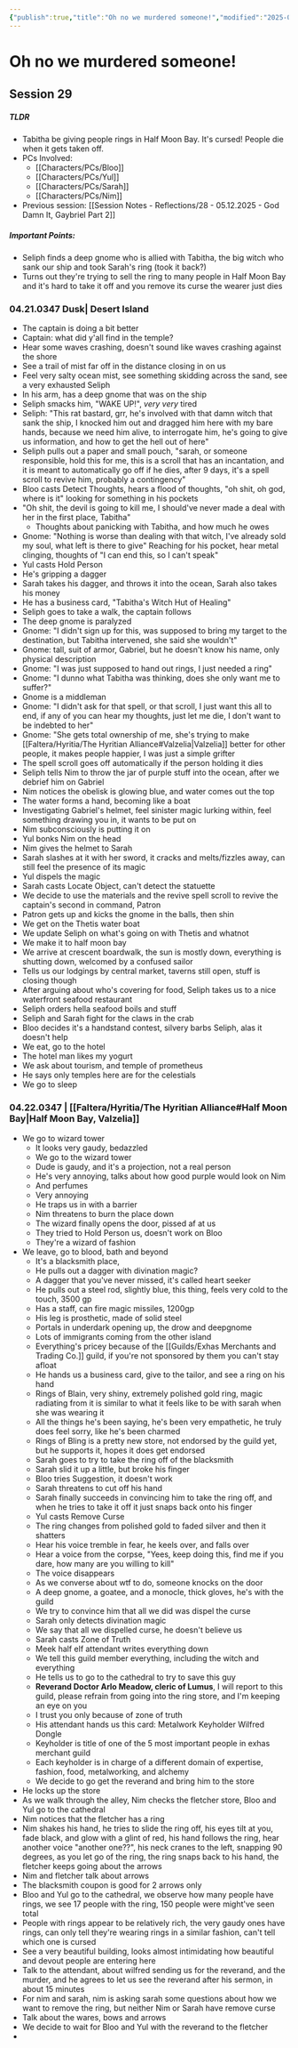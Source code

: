 ```yaml
---
{"publish":true,"title":"Oh no we murdered someone!","modified":"2025-07-02T20:13:30.771-07:00","cssclasses":""}
---
```




# Oh no we murdered someone!

## Session 29

##### TLDR

- Tabitha be giving people rings in Half Moon Bay. It's cursed! People die when it gets taken off.
- PCs Involved:
  - [[Characters/PCs/Bloo]]
  - [[Characters/PCs/Yul]]
  - [[Characters/PCs/Sarah]]
  - [[Characters/PCs/Nim]]
- Previous session: [[Session Notes - Reflections/28 - 05.12.2025 - God Damn It, Gaybriel Part 2]]

##### Important Points:

- Seliph finds a deep gnome who is allied with Tabitha, the big witch who sank our ship and took Sarah's ring (took it back?)
- Turns out they're trying to sell the ring to many people in Half Moon Bay and it's hard to take it off and you remove its curse the wearer just dies

### 04.21.0347 Dusk| Desert Island

- The captain is doing a bit better
- Captain: what did y'all find in the temple?
- Hear some waves crashing, doesn't sound like waves crashing against the shore
- See a trail of mist far off in the distance closing in on us
- Feel very salty ocean mist, see something skidding across the sand, see a very exhausted Seliph
- In his arm, has a deep gnome that was on the ship
- Seliph smacks him, "WAKE UP!", _very very_ tired
- Seliph: "This rat bastard, grr, he's involved with that damn witch that sank the ship, I knocked him out and dragged him here with my bare hands, because we need him alive, to interrogate him, he's going to give us information, and how to get the hell out of here"
- Seliph pulls out a paper and small pouch, "sarah, or someone responsible, hold this for me, this is a scroll that has an incantation, and it is meant to automatically go off if he dies, after 9 days, it's a spell scroll to revive him, probably a contingency"
- Bloo casts Detect Thoughts, hears a flood of thoughts, "oh shit, oh god, where is it" looking for something in his pockets
- "Oh shit, the devil is going to kill me, I should've never made a deal with her in the first place, Tabitha"
  - Thoughts about panicking with Tabitha, and how much he owes
- Gnome: "Nothing is worse than dealing with that witch, I've already sold my soul, what left is there to give" Reaching for his pocket, hear metal clinging, thoughts of "I can end this, so I can't speak"
- Yul casts Hold Person
- He's gripping a dagger
- Sarah takes his dagger, and throws it into the ocean, Sarah also takes his money
- He has a business card, "Tabitha's Witch Hut of Healing"
- Seliph goes to take a walk, the captain follows
- The deep gnome is paralyzed
- Gnome: "I didn't sign up for this, was supposed to bring my target to the destination, but Tabitha intervened, she said she wouldn't"
- Gnome: tall, suit of armor, Gabriel, but he doesn't know his name, only physical description
- Gnome: "I was just supposed to hand out rings, I just needed a ring"
- Gnome: "I dunno what Tabitha was thinking, does she only want me to suffer?"
- Gnome is a middleman
- Gnome: "I didn't ask for that spell, or that scroll, I just want this all to end, if any of you can hear my thoughts, just let me die, I don't want to be indebted to her"
- Gnome: "She gets total ownership of me, she's trying to make [[Faltera/Hyritia/The Hyritian Alliance#Valzelia\|Valzelia]] better for other people, it makes people happier, I was just a simple grifter
- The spell scroll goes off automatically if the person holding it dies
- Seliph tells Nim to throw the jar of purple stuff into the ocean, after we debrief him on Gabriel
- Nim notices the obelisk is glowing blue, and water comes out the top
- The water forms a hand, becoming like a boat
- Investigating Gabriel's helmet, feel sinister magic lurking within, feel something drawing you in, it wants to be put on
- Nim subconsciously is putting it on
- Yul bonks Nim on the head
- Nim gives the helmet to Sarah
- Sarah slashes at it with her sword, it cracks and melts/fizzles away, can still feel the presence of its magic
- Yul dispels the magic
- Sarah casts Locate Object, can't detect the statuette
- We decide to use the materials and the revive spell scroll to revive the captain's second in command, Patron
- Patron gets up and kicks the gnome in the balls, then shin
- We get on the Thetis water boat
- We update Seliph on what's going on with Thetis and whatnot
- We make it to half moon bay
- We arrive at crescent boardwalk, the sun is mostly down, everything is shutting down, welcomed by a confused sailor
- Tells us our lodgings by central market, taverns still open, stuff is closing though
- After arguing about who's covering for food, Seliph takes us to a nice waterfront seafood restaurant
- Seliph orders hella seafood boils and stuff
- Seliph and Sarah fight for the claws in the crab
- Bloo decides it's a handstand contest, silvery barbs Seliph, alas it doesn't help
- We eat, go to the hotel
- The hotel man likes my yogurt
- We ask about tourism, and temple of prometheus
- He says only temples here are for the celestials
- We go to sleep

### 04.22.0347 | [[Faltera/Hyritia/The Hyritian Alliance#Half Moon Bay\|Half Moon Bay, Valzelia]]

- We go to wizard tower
  - It looks very gaudy, bedazzled
  - We go to the wizard tower
  - Dude is gaudy, and it's a projection, not a real person
  - He's very annoying, talks about how good purple would look on Nim
  - And perfumes
  - Very annoying
  - He traps us in with a barrier
  - Nim threatens to burn the place down
  - The wizard finally opens the door, pissed af at us
  - They tried to Hold Person us, doesn't work on Bloo
  - They're a wizard of fashion
- We leave, go to blood, bath and beyond
  - It's a blacksmith place,
  - He pulls out a dagger with divination magic?
  - A dagger that you've never missed, it's called heart seeker
  - He pulls out a steel rod, slightly blue, this thing, feels very cold to the touch, 3500 gp
  - Has a staff, can fire magic missiles, 1200gp
  - His leg is prosthetic, made of solid steel
  - Portals in underdark opening up, the drow and deepgnome
  - Lots of immigrants coming from the other island
  - Everything's pricey because of the [[Guilds/Exhas Merchants and Trading Co.]] guild, if you're not sponsored by them you can't stay afloat
  - He hands us a business card, give to the tailor, and see a ring on his hand
  - Rings of Blain, very shiny, extremely polished gold ring, magic radiating from it is similar to what it feels like to be with sarah when she was wearing it
  - All the things he's been saying, he's been very empathetic, he truly does feel sorry, like he's been charmed
  - Rings of Bling is a pretty new store, not endorsed by the guild yet, but he supports it, hopes it does get endorsed
  - Sarah goes to try to take the ring off of the blacksmith
  - Sarah slid it up a little, but broke his finger
  - Bloo tries Suggestion, it doesn't work
  - Sarah threatens to cut off his hand
  - Sarah finally succeeds in convincing him to take the ring off, and when he tries to take it off it just snaps back onto his finger
  - Yul casts Remove Curse
  - The ring changes from polished gold to faded silver and then it shatters
  - Hear his voice tremble in fear, he keels over, and falls over
  - Hear a voice from the corpse, "Yees, keep doing this, find me if you dare, how many are you willing to kill"
  - The voice disappears
  - As we converse about wtf to do, someone knocks on the door
  - A deep gnome, a goatee, and a monocle, thick gloves, he's with the guild
  - We try to convince him that all we did was dispel the curse
  - Sarah only detects divination magic
  - We say that all we dispelled curse, he doesn't believe us
  - Sarah casts Zone of Truth
  - Meek half elf attendant writes everything down
  - We tell this guild member everything, including the witch and everything
  - He tells us to go to the cathedral to try to save this guy
  - **Reverand Doctor Arlo Meadow, cleric of Lumus**, I will report to this guild, please refrain from going into the ring store, and I'm keeping an eye on you
  - I trust you only because of zone of truth
  - His attendant hands us this card: Metalwork Keyholder Wilfred Dongle
  - Keyholder is title of one of the 5 most important people in exhas merchant guild
  - Each keyholder is in charge of a different domain of expertise, fashion, food, metalworking, and alchemy
  - We decide to go get the reverand and bring him to the store
- He locks up the store
- As we walk through the alley, Nim checks the fletcher store, Bloo and Yul go to the cathedral
- Nim notices that the fletcher has a ring
- Nim shakes his hand, he tries to slide the ring off, his eyes tilt at you, fade black, and glow with a glint of red, his hand follows the ring, hear another voice "another one??", his neck cranes to the left, snapping 90 degrees, as you let go of the ring, the ring snaps back to his hand, the fletcher keeps going about the arrows
- Nim and fletcher talk about arrows
- The blacksmith coupon is good for 2 arrows only
- Bloo and Yul go to the cathedral, we observe how many people have rings, we see 17 people with the ring, 150 people were might've seen total
- People with rings appear to be relatively rich, the very gaudy ones have rings, can only tell they're wearing rings in a similar fashion, can't tell which one is cursed
- See a very beautiful building, looks almost intimidating how beautiful and devout people are entering here
- Talk to the attendant, about wilfred sending us for the reverand, and the murder, and he agrees to let us see the reverand after his sermon, in about 15 minutes
- For nim and sarah, nim is asking sarah some questions about how we want to remove the ring, but neither Nim or Sarah have remove curse
- Talk about the wares, bows and arrows
- We decide to wait for Bloo and Yul with the reverand to the fletcher
-
